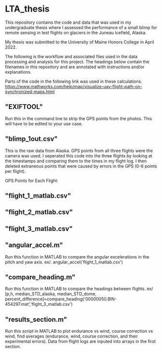 # LTA_thesis
This repository contains the code and data that was used in my undergraduate thesis where I assessed the performance of a small blimp for remote sensing in test flights on glaciers in the Juneau Icefield, Alaska. 

My thesis was submitted to the University of Maine Honors College in April 2022. 

The following is the workflow and associated files used in the data processing and analysis for this project. The headings below contain the filenames in this repository and are annotated with instructions and/or explanations. 

Parts of the code in the following link was used in these calculations. 
https://www.mathworks.com/help/map/visualize-uav-flight-path-on-synchronized-maps.html

## "EXIFTOOL" 
Run this in the command line to strip the GPS points from the photos. This will have to be edited to your use case. 

## "blimp_1out.csv"
This is the raw data from Alaska. GPS points from all three flights were the camera was used. I seperated this code into the three flights by looking at the timestamps and comparing them to the times in my flight log. I then deleted extraneous points that were caused by errors in the GPS (0-6 points per flight). 

GPS Points for Each Flight:
## "flight_1_matlab.csv"
## "flight_2_matlab.csv"
## "flight_3_matlab.csv"

## "angular_accel.m"
Run this function in MATLAB to compare the angular excelerations in the pitch and yaw axis.
ex/. angular_accel('flight_1_matlab.csv')

## "compare_heading.m"
Run this function in MATLAB to compare the headings between flights.
ex/ [p,h, median_STD_alaska, median_STD_dome, percent_difference]=compare_heading('00000050.BIN-454297.mat','flight_3_matlab.csv')

## "results_section.m"
Run this script in MATLAB to plot endurance vs wind, course correction vs wind, find averages (endurance, wind, course correction, and their experimental errors). Data from flight logs are inputed into arrays in the first section. 
